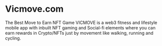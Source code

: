 # Vicmove.com
The Best Move to Earn NFT Game
VICMOVE is a web3 fitness and lifestyle mobile app with inbuilt NFT gaming and Social-fi elements where you can earn rewards in Crypto/NFTs just by movement like walking, running and cycling.
